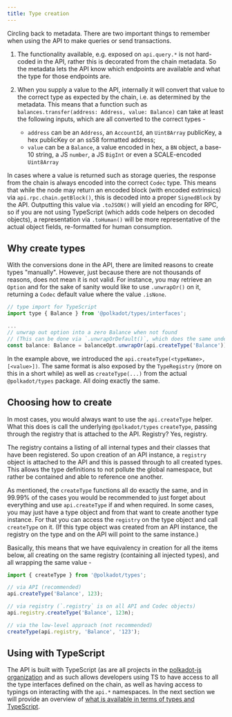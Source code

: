 ```yaml
---
title: Type creation
---
```


Circling back to metadata. There are two important things to remember when using the API to make queries or send transactions.

1. The functionality available, e.g. exposed on `api.query.*` is not hard-coded in the API, rather this is decorated from the chain metadata. So the metadata lets the API know which endpoints are available and what the type for those endpoints are.

2. When you supply a value to the API, internally it will convert that value to the correct type as expected by the chain, i.e. as determined by the metadata. This means that a function such as `balances.transfer(address: Address, value: Balance)` can take at least the following inputs, which are all converted to the correct types -

   - `address` can be an `Address`, an `AccountId`, an `Uint8Array` publicKey, a hex publicKey or an ss58 formatted address;
   - `value` can be a `Balance`, a value encoded in hex, a `BN` object, a base-10 string, a JS `number`, a JS `BigInt` or even a SCALE-encoded `Uint8Array`

In cases where a value is returned such as storage queries, the response from the chain is always encoded into the correct `Codec` type. This means that while the node may return an encoded block (with encoded extrinsics) via `api.rpc.chain.getBlock()`, this is decoded into a proper `SignedBlock` by the API. Outputting this value via `.toJSON()` will yield an encoding for RPC, so if you are not using TypeScript (which adds code helpers on decoded objects), a representation via `.toHuman()` will be more representative of the actual object fields, re-formatted for human consumption.


## Why create types

With the conversions done in the API, there are limited reasons to create types "manually". However, just because there are not thousands of reasons, does not mean it is not valid. For instance, you may retrieve an `Option` and for the sake of sanity would like to use `.unwrapOr()` on it, returning a `Codec` default value where the value `.isNone`.

```js
// type import for TypeScript
import type { Balance } from '@polkadot/types/interfaces';

...
// unwrap out option into a zero Balance when not found
// (This can be done via `.unwrapOrDefault()`, which does the same underlying)
const balance: Balance = balanceOpt.unwrapOr(api.createType('Balance'));
```

In the example above, we introduced the `api.createType(<typeName>, [<value>])`. The same format is also exposed by the `TypeRegistry` (more on this in a short while) as well as `createType(...)` from the actual `@polkadot/types` package. All doing exactly the same.


## Choosing how to create

In most cases, you would always want to use the `api.createType` helper. What this does is call the underlying `@polkadot/types` `createType`, passing through the registry that is attached to the API. Registry? Yes, registry.

The registry contains a listing of all internal types and their classes that have been registered. So upon creation of an API instance, a `registry` object  is attached to the API and this is passed through to all created types. This allows the type definitions to not pollute the global namespace, but rather be contained and able to reference one another.

As mentioned, the `createType` functions all do exactly the same, and in 99.99% of the cases you would be recommended to just forget about everything and use `api.createType` if and when required. In some cases, you may just have a type object and from that want to create another type instance. For that you can access the `registry` on the type object and call `createType` on it. (If this type object was created from an API instance, the registry on the type and on the API will point to the same instance.)

Basically, this means that we have equivalency in creation for all the items below, all creating on the same registry (containing all injected types), and all wrapping the same value -

```js
import { createType } from '@polkadot/types';

// via API (recommended)
api.createType('Balance', 123);

// via registry (`.registry` is on all API and Codec objects)
api.registry.createType('Balance', 123n);

// via the low-level approach (not recommended)
createType(api.registry, 'Balance', '123');
```


## Using with TypeScript

The API is built with TypeScript (as are all projects in the [polkadot-js organization](https://github.com/polkadot-js/) and as such allows developers using TS to have access to all the type interfaces defined on the chain, as well as having access to typings on interacting with the `api.*` namespaces. In the next section we will provide an overview of [what is available in terms of types and TypeScript](typescript.md).

